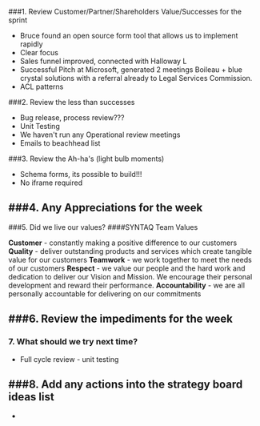 ###1. Review Customer/Partner/Shareholders Value/Successes for the sprint
- Bruce found an open source form tool that allows us to implement rapidly
- Clear focus
- Sales funnel improved, connected with Halloway L
- Successful Pitch at Microsoft, generated 2 meetings Boileau + blue crystal solutions with a referral already to Legal Services Commission. 
- ACL patterns


###2. Review the less than successes
- Bug release, process review???
- Unit Testing 
- We haven't run any Operational review meetings
- Emails to beachhead list

###3. Review the Ah-ha's (light bulb moments)
- Schema forms, its possible to build!!!
- No iframe required

###4. Any Appreciations for the week
- 

###5. Did we live our values?
####SYNTAQ Team Values

**Customer** - constantly making a positive difference to our customers 
**Quality** - deliver outstanding products and services which create tangible value for our customers
**Teamwork** - we work together to meet the needs of our customers
**Respect** - we value our people and the hard work and dedication to deliver our Vision and Mission. We encourage their personal development and reward their performance. 
**Accountability** - we are all personally accountable for delivering on our commitments

###6. Review the impediments for the week
- 

### 7. What should we try next time? 
- Full cycle review - unit testing

###8. Add any actions into the strategy board ideas list
- 
- 